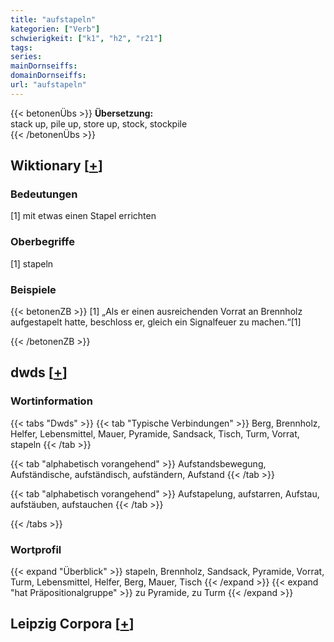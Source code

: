 ```yaml
---
title: "aufstapeln"
kategorien: ["Verb"]
schwierigkeit: ["k1", "h2", "r21"]
tags:
series:
mainDornseiffs:
domainDornseiffs:
url: "aufstapeln"
---
```


{{< betonenÜbs >}}
**Übersetzung:**  
stack up, pile up, store up, stock, stockpile  
{{< /betonenÜbs >}}

## Wiktionary [[+](https://de.wiktionary.org/wiki/aufstapeln)]

### Bedeutungen
[1] mit etwas einen Stapel errichten  

### Oberbegriffe
[1] stapeln  

### Beispiele
{{< betonenZB >}}
[1] „Als er einen ausreichenden Vorrat an Brennholz aufgestapelt hatte, beschloss er, gleich ein Signalfeuer zu machen.“[1]  

{{< /betonenZB >}}


## dwds [[+](https://www.dwds.de/wb/aufstapeln)]

### Wortinformation
{{< tabs "Dwds" >}}
{{< tab "Typische Verbindungen" >}}
Berg, Brennholz, Helfer, Lebensmittel, Mauer, Pyramide, Sandsack, Tisch, Turm, Vorrat, stapeln
{{< /tab >}}

{{< tab "alphabetisch vorangehend" >}}
Aufstandsbewegung, Aufständische, aufständisch, aufständern, Aufstand
{{< /tab >}}

{{< tab "alphabetisch vorangehend" >}}
Aufstapelung, aufstarren, Aufstau, aufstäuben, aufstauchen
{{< /tab >}}

{{< /tabs >}}

### Wortprofil
{{< expand "Überblick" >}} stapeln, Brennholz, Sandsack, Pyramide, Vorrat, Turm, Lebensmittel, Helfer, Berg, Mauer, Tisch {{< /expand >}}
{{< expand "hat Präpositionalgruppe" >}} zu Pyramide, zu Turm {{< /expand >}}

## Leipzig Corpora [[+](https://corpora.uni-leipzig.de/en/res?word=aufstapeln&corpusId=deu_newscrawl-public_2018)]

